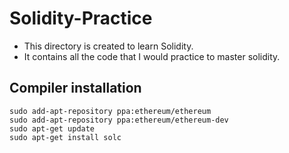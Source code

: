 # Solidity-Practice

 - This directory is created to learn Solidity.
 - It contains all the code that I would practice to master solidity.

## Compiler installation

```
sudo add-apt-repository ppa:ethereum/ethereum
sudo add-apt-repository ppa:ethereum/ethereum-dev
sudo apt-get update
sudo apt-get install solc
```